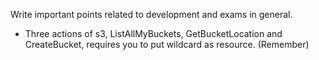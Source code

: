 Write important points related to development and exams in general.

- Three actions of s3, ListAllMyBuckets, GetBucketLocation and CreateBucket, requires you to put wildcard as resource. (Remember)

